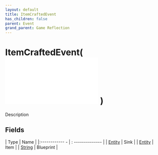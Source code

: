 ```yaml
---
layout: default
title: ItemCraftedEvent
has_children: false
parent: Event
grand_parent: Game Reflection
---
```

# ItemCraftedEvent( ![ EntityEventBase ](game-reflection/events/entity_event_base.md) )
Description 

## Fields
| Type | Name |
|:------------ - | : -------------- |
| [Entity](game-reflection/classes/entity.md) | Sink |
| [Entity](game-reflection/classes/entity.md) | Item |
| [String](game-reflection/components/string.md) | Blueprint |
